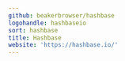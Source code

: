 ```yaml
---
github: beakerbrowser/hashbase
logohandle: hashbaseio
sort: hashbase
title: Hashbase
website: 'https://hashbase.io/'
---
```

